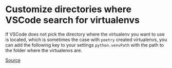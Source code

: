 # Customize directories where VSCode search for virtualenvs

If VSCode does not pick the directory where the virtualenv you want to use is located, which is sometimes the case with `poetry` created virtualenvs,
you can add the following key to your settings `python.venvPath` with the path to the folder where the virtualenvs are.

[Source](https://stackoverflow.com/a/59957906/238365)